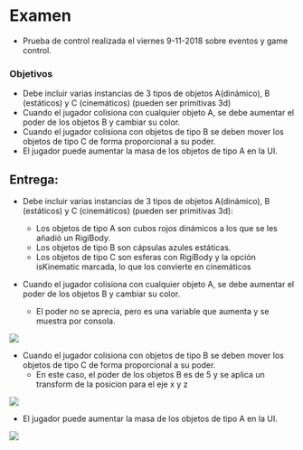 # Examen
* Prueba de control realizada el viernes 9-11-2018 sobre eventos y game control.

### Objetivos
* Debe incluir varias instancias de 3 tipos de objetos A(dinámico), B (estáticos) y C (cinemáticos) (pueden ser primitivas 3d)
* Cuando el jugador colisiona con cualquier objeto A, se debe aumentar el poder de los objetos B y cambiar su color.
* Cuando el jugador colisiona con objetos de tipo B se deben mover los objetos de tipo C de forma proporcional a su poder.
* El jugador puede aumentar la masa de los objetos de tipo A en la UI.

## Entrega:
* Debe incluir varias instancias de 3 tipos de objetos A(dinámico), B (estáticos) y C (cinemáticos) (pueden ser primitivas 3d):
    - Los objetos de tipo A son cubos rojos dinámicos a los que se les añadió un RigiBody.
    - Los objetos de tipo B son cápsulas azules estáticas.
    - Los objetos de tipo C son esferas con RigiBody y la opción isKinematic marcada, lo que los convierte en cinemáticos


* Cuando el jugador colisiona con cualquier objeto A, se debe aumentar el poder de los objetos B y cambiar su color.
    - El poder no se aprecia, pero es una variable que aumenta y se muestra por consola.

![](media/first.gif)

* Cuando el jugador colisiona con objetos de tipo B se deben mover los objetos de tipo C de forma proporcional a su poder.
    - En este caso, el poder de los objetos B es de 5 y se aplica un transform de la posicion para el eje x y z

![](media/second.gif)
* El jugador puede aumentar la masa de los objetos de tipo A en la UI.

![](media/third.gif)
